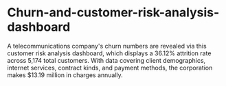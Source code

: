 # Churn-and-customer-risk-analysis-dashboard
A telecommunications company's churn numbers are revealed via this customer risk analysis dashboard, which displays a 36.12% attrition rate across 5,174 total customers. With data covering client demographics, internet services, contract kinds, and payment methods, the corporation makes $13.19 million in charges annually.
